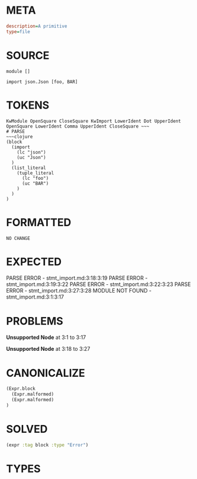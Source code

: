 # META
~~~ini
description=A primitive
type=file
~~~
# SOURCE
~~~roc
module []

import json.Json [foo, BAR]
~~~
# TOKENS
~~~text
KwModule OpenSquare CloseSquare KwImport LowerIdent Dot UpperIdent OpenSquare LowerIdent Comma UpperIdent CloseSquare ~~~
# PARSE
~~~clojure
(block
  (import
    (lc "json")
    (uc "Json")
  )
  (list_literal
    (tuple_literal
      (lc "foo")
      (uc "BAR")
    )
  )
)
~~~
# FORMATTED
~~~roc
NO CHANGE
~~~
# EXPECTED
PARSE ERROR - stmt_import.md:3:18:3:19
PARSE ERROR - stmt_import.md:3:19:3:22
PARSE ERROR - stmt_import.md:3:22:3:23
PARSE ERROR - stmt_import.md:3:27:3:28
MODULE NOT FOUND - stmt_import.md:3:1:3:17
# PROBLEMS
**Unsupported Node**
at 3:1 to 3:17

**Unsupported Node**
at 3:18 to 3:27

# CANONICALIZE
~~~clojure
(Expr.block
  (Expr.malformed)
  (Expr.malformed)
)
~~~
# SOLVED
~~~clojure
(expr :tag block :type "Error")
~~~
# TYPES
~~~roc
~~~

